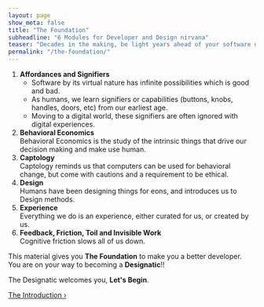 ```yaml
---
layout: page
show_meta: false
title: "The Foundation"
subheadline: "6 Modules for Developer and Design nirvana"
teaser: "Decades in the making, be light years ahead of your software developer peers."
permalink: "/the-foundation/"
---
```

1. <b>Affordances and Signifiers</b>  
   - Software by its virtual nature has infinite possibilities which is good and bad.  
   - As humans, we learn signifiers or capabilities (buttons, knobs, handles, doors, etc) from our earliest age.    
   - Moving to a digital world, these signifiers are often ignored with digital experiences.   
2. <b>Behavioral Economics</b>  
   Behavioral Economics is the study of the intrinsic things that drive our decision making and make use human.   
3. <b>Captology</b>  
   Captology reminds us that computers can be used for behavioral change, but come with cautions and a requirement to be ethical.
4. <b>Design</b>  
   Humans have been designing things for eons, and introduces us to Design methods.
5. <b>Experience</b>  
   Everything we do is an experience, either curated for us, or created by us.
6. <b>Feedback, Friction, Toil and Invisible Work</b>  
   Cognitive friction slows all of us down.
   
This material gives you <b>The Foundation</b> to make you a better developer.  
You are on your way to becoming a <b>Designatic</b>!!  

The Designatic welcomes you, <b>Let's Begin</b>.

<a class="radius button small" href="{{ site.url }}{{ site.baseurl }}/the-foundation/the-introduction">The Introduction ›</a>

